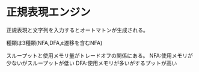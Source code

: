 # 正規表現エンジン
正規表現と文字列を入力するとオートマトンが生成される。

種類は3種類(NFA,DFA,ε遷移を含むNFA)

スループットと使用メモリ量がトレードオフの関係にある。
NFA:使用メモリが少ないがスループットが低い
DFA:使用メモリが多いがするプットが高い
